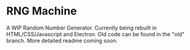 # RNG Machine

A WIP Random Number Generator. Currently being rebuilt in HTML/CSS/Javascript and Electron. Old code can be found in the "old" branch. More detailed readme coming soon.